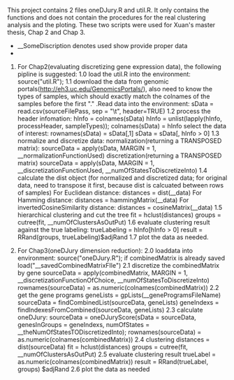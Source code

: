 This project contains 2 files oneDJury.R and util.R. It only contains the functions and does not contain the procedures for the real clustering analysis and the ploting. These two scripts were used for Xuan's master thesis, Chap 2 and Chap 3.

* __SomeDiscription denotes used show provide proper data
* 

1. For Chap2(evaluating discretizing gene expression data), the following pipline is suggested:
	1.0 load the util.R into the environment:
			source("util.R");
	1.1 download the data from genomic portals(http://eh3.uc.edu/GenomicsPortals/), also need to know the types of samples, which should exactly match the colnames of the samples before the first "." .Read data into the environment: 
			sData = read.csv(sourceFilePass, sep = "\t", header=TRUE)
	1.2 process the header infomation: 
			hInfo = colnames(sData)
			hInfo = unlist(lapply(hInfo, processHeader, sampleTypes));
			colnames(sData) = hInfo
		select the data of interest:
			rownames(sData) = sData[,1]
			sData = sData[, hInfo > 0]
	1.3 normalize and discretize data:
		normalization(returning a TRANSPOSED matrix):
			sourceData = apply(sData, MARGIN = 1, __normalizationFunctionUsed)
		discretization(returning a TRANSPOSED matrix)
			sourceData = apply(sData, MARGIN = 1, __discretizationFunctionUsed, __numOfStatesToDiscretizeInto)
	1.4 calculate the dist object (for normalized and discretized data; for original data, need to transpose it first, because dist is calcuated between rows of samples)
		For Euclidean distance:
			distances = dist(__data)
		For Hamming distance:
			distances = hammingMatrix(__data)
		For invertedCosineSimilarity distance:
			distances = cosineMatrix(__data)
	1.5 hierarchical clustering and cut the tree
			fit = hclust(distances)
			groups = cutree(fit, __numOfClustersAsOutPut)
	1.6 evaluate clustering result against the true labeling:
			trueLabeling = hInfo[hInfo > 0]
			result = RRand(groups, trueLabeling)$adjRand
	1.7 plot the data as needed.

2. For Chap3(oneDJury dimension reduction):
	2.0 loaddata into environment:
			source("oneDJury.R");
		if combinedMatrix is already saved
			load("__savedCombinedMatrixFIle")
	2.1 discretize the combinedMatrix by gene
			sourceData = apply(combinedMatrix, MARGIN = 1, __discretizationFunctionOfChoice, __numOfStatesToDiscretizeInto)
			rownames(sourceData) = as.numeric(colnames(combinedMatrix))
	2.2 get the gene programs
			geneLists = gpLists(__geneProgramsFileName)
			sourceData = findCombinedList(sourceData, geneLists)
			geneIndexs = findIndexesFromCombined(sourceData, geneLists)
	2.3 calculate oneDJury:
			sourceData = oneDJuryScore(sData = sourceData, genesInGroups = geneIndexs, numOfStates = __theNumOfStatesTODiscretizedInto);
			rownames(sourceData) = as.numeric(colnames(combinedMatrix))
	2.4 clustering
			distances = dist(sourceData)
			fit = hclust(distances)
			groups = cutree(fit, __numOfClustersAsOutPut)
	2.5 evaluate clustering result
			trueLabel = as.numeric(colnames(combinedMatrix))
			result = RRand(trueLabel, groups) $adjRand
	2.6 plot the data as needed



